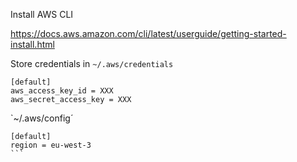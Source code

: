 Install AWS CLI

https://docs.aws.amazon.com/cli/latest/userguide/getting-started-install.html

Store credentials in `~/.aws/credentials`

```
[default]
aws_access_key_id = XXX
aws_secret_access_key = XXX
```


`~/.aws/config´

````
[default]
region = eu-west-3
```
